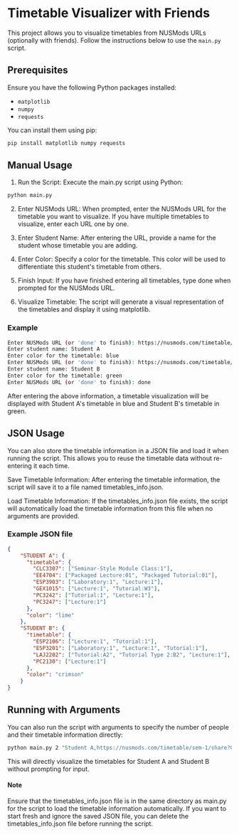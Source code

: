 # Timetable Visualizer with Friends

This project allows you to visualize timetables from NUSMods URLs (optionally with friends). Follow the instructions below to use the `main.py` script.

## Prerequisites

Ensure you have the following Python packages installed:
- `matplotlib`
- `numpy`
- `requests`

You can install them using pip:
```sh
pip install matplotlib numpy requests
```

## Manual Usage
1. Run the Script: Execute the main.py script using Python:
```sh
python main.py
```
2. Enter NUSMods URL: When prompted, enter the NUSMods URL for the timetable you want to visualize. If you have multiple timetables to visualize, enter each URL one by one.

3. Enter Student Name: After entering the URL, provide a name for the student whose timetable you are adding.

4. Enter Color: Specify a color for the timetable. This color will be used to differentiate this student's timetable from others.

5. Finish Input: If you have finished entering all timetables, type done when prompted for the NUSMods URL.

6. Visualize Timetable: The script will generate a visual representation of the timetables and display it using matplotlib.

### Example
```sh
Enter NUSMods URL (or 'done' to finish): https://nusmods.com/timetable/sem-1/share?CS1231=TUT:03,SEC:1
Enter student name: Student A
Enter color for the timetable: blue
Enter NUSMods URL (or 'done' to finish): https://nusmods.com/timetable/sem-1/share?EE4704=PLEC:01,PTUT:01
Enter student name: Student B
Enter color for the timetable: green
Enter NUSMods URL (or 'done' to finish): done
```
After entering the above information, a timetable visualization will be displayed with Student A's timetable in blue and Student B's timetable in green. 

## JSON Usage
You can also store the timetable information in a JSON file and load it when running the script. This allows you to reuse the timetable data without re-entering it each time.

Save Timetable Information: After entering the timetable information, the script will save it to a file named timetables_info.json.

Load Timetable Information: If the timetables_info.json file exists, the script will automatically load the timetable information from this file when no arguments are provided.

### Example JSON file
```JSON
{
    "STUDENT A": {
      "timetable": {
        "CLC3307": ["Seminar-Style Module Class:1"],
        "EE4704": ["Packaged Lecture:01", "Packaged Tutorial:01"],
        "ESP3903": ["Laboratory:1", "Lecture:1"],
        "GEX1015": ["Lecture:1", "Tutorial:W3"],
        "PC3242": ["Tutorial:1", "Lecture:1"],
        "PC3247": ["Lecture:1"]
      },
      "color": "lime"
    },
    "STUDENT B": {
      "timetable": {
        "ESP2106": ["Lecture:1", "Tutorial:1"],
        "ESP3201": ["Laboratory:1", "Lecture:1", "Tutorial:1"],
        "LAJ2202": ["Tutorial:A2", "Tutorial Type 2:B2", "Lecture:1"],
        "PC2130": ["Lecture:1"]
      },
      "color": "crimson"
    }
}
```


## Running with Arguments
You can also run the script with arguments to specify the number of people and their timetable information directly:
```sh
python main.py 2 "Student A,https://nusmods.com/timetable/sem-1/share?CS1231=TUT:03,SEC:1,blue" "Student B,https://nusmods.com/timetable/sem-1/share?EE4704=PLEC:01,PTUT:01,green"
```
This will directly visualize the timetables for Student A and Student B without prompting for input.

#### Note
Ensure that the timetables_info.json file is in the same directory as main.py for the script to load the timetable information automatically.
If you want to start fresh and ignore the saved JSON file, you can delete the timetables_info.json file before running the script.

